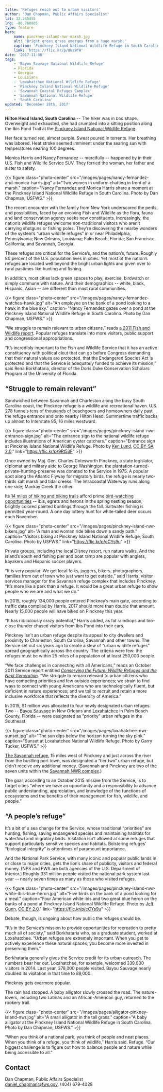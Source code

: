 ```yaml
---
title: 'Refuges reach out to urban visitors'
author: 'Dan Chapman, Public Affairs Specialist'
lat: 32.245455
lng: -80.760085
type: feature
hero:
    name: pinckney-island-nwr-marsh.jpg
    alt: 'Bright green grass emerges from a huge marsh.'
    caption: 'Pinckney Island National Wildlife Refuge in South Carolina is a kayaker’s paradise. Photo by Eric Horan, USFWS.'
    link: 'https://flic.kr/p/8Nz9fW'
date: '2017-11-08'
tags:
    - 'Bayou Sauvage National Wildlife Refuge'
    - Florida
    - Georgia
    - Louisiana
    - 'Loxahatchee National Wildlife Refuge'
    - 'Pinckney Island National Wildlife Refuge'
    - 'Savannah Coastal Refuges Complex'
    - 'Savannah National Wildlife Refuge'
    - 'South Carolina'
updated: 'December 28th, 2017'
---
```


**Hilton Head Island, South Carolina** -- The hiker was in bad shape. Overweight and exhausted, she had crumpled into a sitting position along the Ibis Pond Trail at the [Pinckney Island National Wildlife Refuge](https://www.fws.gov/refuge/pinckney_island/).

Her face turned red, almost purple. Sweat poured in torrents. Her breathing was labored. Heat stroke seemed imminent under the searing sun with temperatures nearing 100 degrees.

Monica Harris and Nancy Fernandez -- mercifully -- happened by in their U.S. Fish and Wildlife Service SUV. They ferried the woman, her father and sister to safety.

{{< figure class="photo-center" src="/images/pages/nancy-fernandez-and-monica-harris.jpg" alt="Two women in uniform chatting in front of a marsh." caption="Nancy Fernandez and Monica Harris share a moment at the Pinckney Island National Wildlife Refuge in South Carolina. Photo by Dan Chapman, USFWS." >}}

The recent encounter with the family from New York underscored the perils, and possibilities, faced by an evolving Fish and Wildlife as the flora, fauna and land conservation agency seeks new constituents. Increasingly, the nation’s wildlife refuges welcome non-traditional visitors who aren’t carrying shotguns or fishing poles. They’re discovering the nearby wonders of the system’s “urban wildlife refuges” in or near Philadelphia, Pennsylvania; New Orleans, Louisiana; Palm Beach, Florida;  San Francisco, California; and Savannah, Georgia.

These refuges are critical for the Service’s, and the nation’s, future. Roughly 80 percent of the U.S. population lives in cities. Yet most of the nation’s refuges are located well beyond the bright urban lights and given over to rural pastimes like hunting and fishing.

In addition, most cities lack green spaces to play, exercise, birdwatch or simply commune with nature. And their demographics -- white, black, Hispanic, Asian -- are different than most rural communities.

{{< figure class="photo-center" src="/images/pages/nancy-fernandez-watches-hawk.jpg" alt="An employee on the bank of a pond looking to a hawk in the blue sky." caption="Nancy Fernandez gazes over a pond at the Pinckney Island National Wildlife Refuge in South Carolina. Photo by Dan Chapman, USFWS." >}}

“We struggle to remain relevant to urban citizens,” reads [a 2011 Fish and Wildlife report](https://www.fws.gov/refuges/pdfs/FinalDocumentConservingTheFuture.pdf).
Popular refuges translate into more visitors, public support and congressional appropriations. 

“It’s incredibly important to the Fish and Wildlife Service that it has an active constituency with political clout that can go before Congress demanding that their natural values are protected, that the Endangered Species Act is protected and that the Service is adequately funded to achieve its mission,” said Rena Borkhataria, director of the Doris Duke Conservation Scholars Program at the University of Florida. 

## “Struggle to remain relevant”

Sandwiched between Savannah and Charleston along the busy South Carolina coast, the Pinckney refuge is a wildlife and recreational haven. U.S. 278 funnels tens of thousands of beachgoers and homeowners daily past the refuge entrance and onto nearby Hilton Head. Summertime traffic backs up almost to Interstate 95, 16 miles westward.

{{< figure class="photo-center" src="/images/pages/pinckney-island-nwr-entrance-sign.jpg" alt="The entrance sign to the national wildlife refuge includes illustrations of American oyster catchers." caption="Entrance sign at Pinckney Island National Wildlife Refuge. Photo by [Ken Lund](https://www.flickr.com/photos/kenlund/), [CC BY-SA 2.0](https://creativecommons.org/licenses/by-sa/2.0/legalcode)." link="https://flic.kr/p/9Rt53F" >}}

Once owned by Maj. Gen. Charles Cotesworth Pinckney, a state legislator, diplomat and military aide to George Washington, the plantation-turned-private-hunting-preserve was donated to the Service in 1975. A popular spot along the Atlantic Flyway for migratory birds, the refuge is nearly two-thirds salt marsh and tidal creeks. The Intracoastal Waterway runs along one side; Mackay Creek the other.

Its [14 miles of hiking and biking trails](/pdf/brochure/pinckney-island-national-wildlife-refuge-map-and-trail-guide.pdf) afford prime [bird-watching opportunities](/pdf/bird-list/savannah-coastal-refuges-complex.pdf) -- ibis, egrets and herons in the spring nesting season; brightly colored painted buntings through the fall. Saltwater fishing is permitted year-round. A one day lottery hunt for white-tailed deer occurs each November. 

{{< figure class="photo-center" src="/images/pages/pinckney-island-nwr-bikers.jpg" alt="A man and woman ride bikes down a sandy path." caption="Visitors biking at Pinckney Island National Wildlife Refuge, South Carolina. Photo by USFWS." link="https://flic.kr/p/cCYs9u" >}}

Private groups, including the local Disney resort, run nature walks. And the island’s south end fishing pier and boat ramp are popular with anglers, kayakers and Hispanic soccer players.

“It is very popular. We get local folks, joggers, bikers, photographers, families from out of town who just want to get outside,” said Harris, visitor services manager for the Savannah refuge complex that includes Pinckney. “It’s more like a park than a refuge. It would be a great urban refuge to show people who we are and what we do.”

In 2015, roughly 134,000 people entered Pinckney’s main gate, according to traffic data compiled by Harris. 2017 should more than double that amount. Nearly 15,000 people will have biked on Pinckney this year.

“It has ridiculously crazy potential,” Harris added, as fat raindrops and too-close thunder chased visitors from Ibis Pond into their cars.

Pinckney isn’t an urban refuge despite its appeal to city dwellers and proximity to Charleston, South Carolina, Savannah and other towns. The Service set out six years ago to create a slew of “urban wildlife refuges” spread geographically across the country. The criteria were few: the refuges must be within 25 miles of a population of at least 250,000 people. 

“We face challenges in connecting with all Americans,” reads an October 2011 Service report entitled [_Conserving the Future: Wildlife Refuges and the Next Generation_](https://www.fws.gov/refuges/pdfs/FinalDocumentConservingTheFuture.pdf). “We struggle to remain relevant to urban citizens who have competing priorities and few outside experiences; we strain to find ways to connect with young Americans who are technologically fluent, but deficient in nature experiences; and we toil to recruit and retain a more inclusive workforce that reflects the diversity of America.” 

In 2015, $1 million was allocated to four newly designated urban refuges. Two -- [Bayou Sauvage](https://www.fws.gov/refuge/bayou_sauvage/) in New Orleans and [Loxahatchee](https://www.fws.gov/refuge/arm_loxahatchee/) in Palm Beach County, Florida -- were designated as “priority” urban refuges in the Southeast. 

{{< figure class="photo-center" src="/images/pages/loxahatchee-nwr-sunset.jpg" alt="The sun dips below the horizon turning the sky pink." caption="Sunset at Loxahatchee National Wildlife Refuge. Photo by Garry Tucker, USFWS." >}}

[The Savannah refuge](https://www.fws.gov/refuge/savannah/), 15 miles west of Pinckney and just across the river from the bustling port town, was designated a “tier two” urban refuge, but didn’t receive any additional money. (Savannah and Pinckney are two of the seven units within the [Savannah NWR complex](https://www.fws.gov/refuge/Savannah/About_the_Complex.html).)

The goal, according to an October 2015 missive from the Service, is to target cities “where we have an opportunity and a responsibility to advance public understanding, appreciation, and knowledge of the functions of ecosystems and the benefits of their management for fish, wildlife, and people.”

## “A people’s refuge”

It’s a bit of a sea change for the Service, whose traditional “priorities” are hunting, fishing, saving endangered species and maintaining habitats for waterfowl and migratory birds. Visitation isn’t allowed at some refuges that support particularly sensitive species and habitats. Bolstering refuges’ “biological integrity” is oftentimes of paramount importance.

And the National Park Service, with many iconic and popular public lands in or close to major cities, gets the lion’s share of publicity, visitors and federal money. (NPS and FWS are both agencies of the U.S. Department of Interior.) Roughly 331 million people visited the national park system last year -- nearly seven times as many as those who visited refuges.

{{< figure class="photo-center" src="/images/pages/pinckney-island-nwr-white-ibis-blue-heron.jpg" alt="Five birds on the bank of a pond looking for a meal." caption="Four American white ibis and two great blue heron on the banks of a pond at Pinckney Island National Wildlife Refuge. Photo by [Jeff Gunn](https://www.flickr.com/photos/jeffgunn/), [CC BY 2.0](https://creativecommons.org/licenses/by/2.0/legalcode)." link="https://flic.kr/p/cCYs9u" >}}

Debate, though, is ongoing about how public the refuges should be.

“It’s in the Service’s mission to provide opportunities for recreation to pretty much all of society,” said Borkhataria who, as a graduate student, worked at Loxahatchee. “Urban refuges are extremely important. When you get to actively experience these natural spaces, you become more invested in preserving them.” 

Borkhataria generally gives the Service credit for its urban outreach. The numbers bear her out. Loxahatchee, for example, welcomed 339,000 visitors in 2014. Last year, 378,000 people visited. Bayou Sauvage nearly doubled its visitation in that time to 89,000.

Pinckney gets evermore popular.

The rain had stopped. A baby alligator slowly crossed the road. The nature-lovers, including two Latinas and an African-American guy, returned to the rookery trail.

{{< figure class="photo-center" src="/images/pages/alligator-pinkney-island-nwr.jpg" alt="A small alligator in the tall grass." caption="A baby alligator at the Pinckney Island National Wildlife Refuge in South Carolina. Photo by Dan Chapman, USFWS." >}}

“When you think of a national park, you think of people and neat places. When you think of a refuge, you think of wildlife,” Harris said. Refuge. “Our biggest challenge is to figure out how to balance people and nature while being accessible to all.”

## Contact

Dan Chapman, Public Affairs Specialist  
[daniel_chapman@fws.gov](mailto:daniel_chapman@fws.gov), (404) 679-4028
